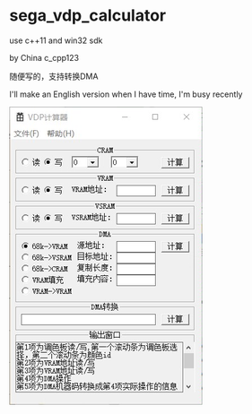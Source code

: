 # sega_vdp_calculator
use c++11 and win32 sdk





by China c_cpp123




随便写的，支持转换DMA



I'll make an English version when I have time, I'm busy recently




![img](https://raw.githubusercontent.com/qq108201645/sega_vdp_calculator/main/2e78a52e7b647c72.jpg)
